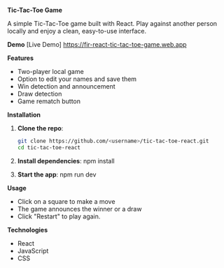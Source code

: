 **Tic-Tac-Toe Game**

A simple Tic-Tac-Toe game built with React. Play against another person locally and enjoy a clean, easy-to-use interface.

 **Demo**
[Live Demo]  https://fir-react-tic-tac-toe-game.web.app

**Features**
- Two-player local game
- Option to edit your names and save them
- Win detection and announcement
- Draw detection
- Game rematch button

**Installation**
1. **Clone the repo**:
   ```bash
   git clone https://github.com/<username>/tic-tac-toe-react.git
   cd tic-tac-toe-react
   
2. **Install dependencies**:
   npm install

3. **Start the app**:
   npm run dev

**Usage**
- Click on a square to make a move
- The game announces the winner or a draw
- Click "Restart" to play again.

**Technologies**
- React
- JavaScript
- CSS

